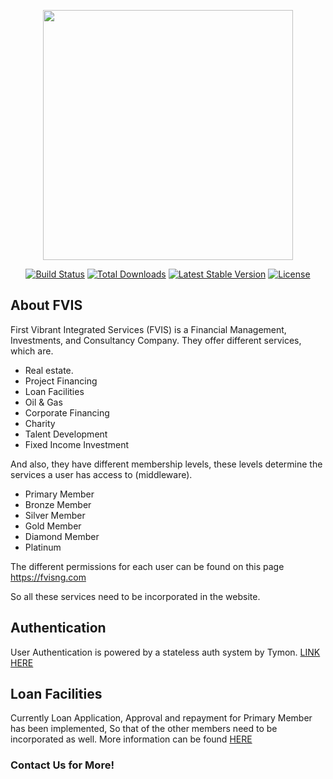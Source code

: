 <p align="center"><img src="https://res.cloudinary.com/dtfbvvkyp/image/upload/v1566331377/laravel-logolockup-cmyk-red.svg" width="400"></p>

<p align="center">
<a href="https://travis-ci.org/laravel/framework"><img src="https://travis-ci.org/laravel/framework.svg" alt="Build Status"></a>
<a href="https://packagist.org/packages/laravel/framework"><img src="https://poser.pugx.org/laravel/framework/d/total.svg" alt="Total Downloads"></a>
<a href="https://packagist.org/packages/laravel/framework"><img src="https://poser.pugx.org/laravel/framework/v/stable.svg" alt="Latest Stable Version"></a>
<a href="https://packagist.org/packages/laravel/framework"><img src="https://poser.pugx.org/laravel/framework/license.svg" alt="License"></a>
</p>

## About FVIS

First Vibrant Integrated Services (FVIS) is a Financial Management, Investments, and Consultancy Company. They offer different services, which are.

- Real estate.
- Project Financing
- Loan Facilities
- Oil & Gas
- Corporate Financing
- Charity
- Talent Development
- Fixed Income Investment

And also, they have different membership levels, these levels determine the services a user has access to (middleware).

- Primary Member
- Bronze Member
- Silver Member
- Gold Member
- Diamond Member
- Platinum

The different permissions for each user can be found on this page <a href="https://fvisng.com">https://fvisng.com</a>


So all these services need to be incorporated in the website.

## Authentication

User Authentication is powered by a stateless auth system by Tymon. <a href="https://github.com/tymondesigns/jwt-auth">LINK HERE</a>

## Loan Facilities
Currently Loan Application, Approval and repayment for Primary Member has been implemented, So that of the other members need to be incorporated as well. More information can be found <a href="https://fvisng.com/services/loan-facilities">HERE</a>

### Contact Us for More!